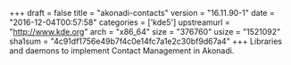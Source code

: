 +++
draft = false
title = "akonadi-contacts"
version = "16.11.90-1"
date = "2016-12-04T00:57:58"
categories = ['kde5']
upstreamurl = "http://www.kde.org"
arch = "x86_64"
size = "376760"
usize = "1521092"
sha1sum = "4c91df1756e49b7f4c0e14fc7a1e2c30bf9d67a4"
+++
Libraries and daemons to implement Contact Management in Akonadi.